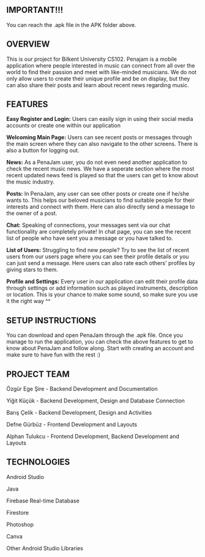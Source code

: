 ## IMPORTANT!!!
You can reach the .apk file in the APK folder above.

## OVERVIEW
This is our project for Bilkent University CS102. Penajam is a mobile application where people interested in music can connect from all over the world to find their passion and meet with like-minded musicians. We do not only allow users to create their unique profile and be on display, but they can also share their posts and learn about recent news regarding music.
   
## FEATURES
**Easy Register and Login:**
Users can easily sign in using their social media accounts or create one within our application

**Welcoming Main Page:** 
Users can see recent posts or messages through the main screen where they can also navigate to the other screens. There is also a button for logging out.

**News:**
As a PenaJam user, you do not even need another application to check the recent music news. We have a seperate section where the most recent updated news feed is played so that the users can get to know about the music industry.

**Posts:** 
In PenaJam, any user can see other posts or create one if he/she wants to. This helps our beloved musicians to find suitable people for their interests and connect with them. Here can also directly send a message to the owner of a post.

**Chat:**
Speaking of connections, your messages sent via our chat functionality are completely private! In chat page, you can see the recent list of people who have sent you a message or you have talked to.

**List of Users:** 
Struggling to find new people? Try to see the list of recent users from our users page where you can see their profile details or you can just send a message. Here users can also rate each others' profiles by giving stars to them.

**Profile and Settings:** 
Every user in our application can edit their profile data through settings or add information such as played instruments, description or location. This is your chance to make some sound, so make sure you use it the right way ^^
   
## SETUP INSTRUCTIONS
You can download and open PenaJam through the .apk file. Once you manage to run the application, you can check the above features to get to know about PenaJam and follow along. Start with creating an account and make sure to have fun with the rest :)
   
## PROJECT TEAM
Özgür Ege Şire - Backend Development and Documentation

Yiğit Küçük - Backend Development, Design and Database Connection

Barış Çelik - Backend Development, Design and Activities

Defne Gürbüz - Frontend Development and Layouts

Alphan Tulukcu - Frontend Development, Backend Development and Layouts

## TECHNOLOGIES
Android Studio

Java

Firebase Real-time Database

Firestore

Photoshop

Canva

Other Android Studio Libraries
